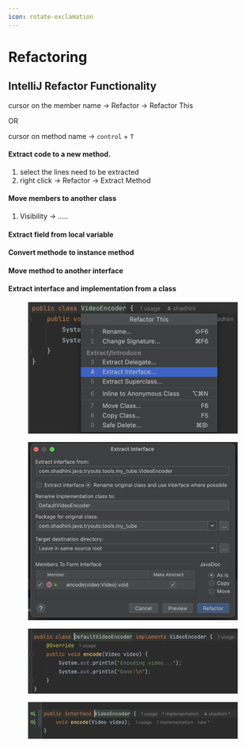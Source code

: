 ```yaml
---
icon: rotate-exclamation
---
```


# Refactoring

## IntelliJ Refactor Functionality

cursor on the member name -> Refactor -> Refactor This &#x20;

OR&#x20;

cursor on method name -> `control` + `T`

#### Extract code to a new method.

1. select the lines need to be extracted
2. right click -> Refactor -> Extract Method

#### Move members to another class

1. Visibility -> .....

#### Extract field from local variable

#### Convert methode to  instance method

#### Move method to another interface

#### Extract interface and implementation from a class

<figure><img src="../.gitbook/assets/intellij-refactor-extract-interface-from-class-1.png" alt=""><figcaption></figcaption></figure>

<figure><img src="../.gitbook/assets/intellij-refactor-extract-interface-from-class-2.png" alt=""><figcaption></figcaption></figure>

<figure><img src="../.gitbook/assets/intellij-refactor-extract-interface-from-class-3.png" alt=""><figcaption></figcaption></figure>

<figure><img src="../.gitbook/assets/intellij-refactor-extract-interface-from-class-4.png" alt=""><figcaption></figcaption></figure>




